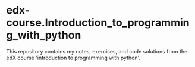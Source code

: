 # edx-course.Introduction_to_programming_with_python
This repository contains my notes, exercises, and code solutions from the edX course 'introduction to programming with python'.
